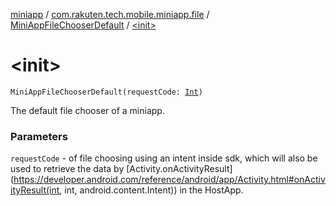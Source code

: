 [miniapp](../../index.md) / [com.rakuten.tech.mobile.miniapp.file](../index.md) / [MiniAppFileChooserDefault](index.md) / [&lt;init&gt;](./-init-.md)

# &lt;init&gt;

`MiniAppFileChooserDefault(requestCode: `[`Int`](https://kotlinlang.org/api/latest/jvm/stdlib/kotlin/-int/index.html)`)`

The default file chooser of a miniapp.

### Parameters

`requestCode` - of file choosing using an intent inside sdk, which will also be used
to retrieve the data by [Activity.onActivityResult](https://developer.android.com/reference/android/app/Activity.html#onActivityResult(int, int, android.content.Intent)) in the HostApp.